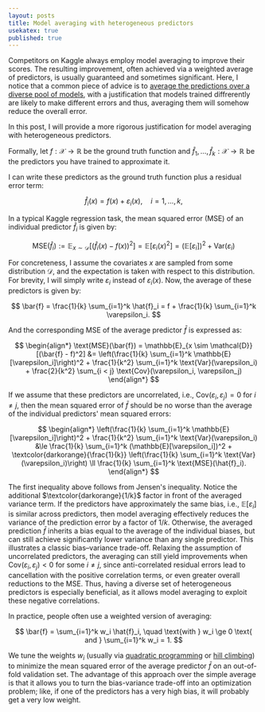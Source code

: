 ```yaml
---
layout: posts
title: Model averaging with heterogeneous predictors
usekatex: true
published: true
---
```


Competitors on Kaggle always employ model averaging to improve their scores.
The resulting improvement, often achieved via a weighted average of predictors, is usually guaranteed and sometimes significant.
Here, I notice that a common piece of advice is to [average the predictions over a diverse pool of models](https://www.kaggle.com/competitions/playground-series-s5e4/discussion/575784), with a justification that models trained diffrerently are likely to make different errors and thus, averaging them will somehow reduce the overall error.
<!-- I find this explanation a bit vague and not very satisfying 🫠. -->
In this post, I will provide a more rigorous justification for model averaging with heterogeneous predictors.

Formally, let $f: \mathcal{X} \to \mathbb{R}$ be the ground truth function and $\hat{f}_1, \ldots, \hat{f}_k: \mathcal{X} \to \mathbb{R}$ be the predictors you have trained to approximate it.
<!-- Towards the end of a competition, these predictors are likely to be heterogeneous in the sense that they were trained with different hyperparameters, different architectures and different sets of features. -->
I can write these predictors as the ground truth function plus a residual error term:

$$
\hat{f}_i(x) = f(x) + \varepsilon_i(x), \quad i = 1, \ldots, k,
$$

In a typical Kaggle regression task, the mean squared error (MSE) of an individual predictor $\hat{f}_i$ is given by:

$$
    \text{MSE}(\hat{f}_i) := \mathbb{E}_{x \sim \mathcal{D}} [(\hat{f}_i(x) - f(x))^2] = \mathbb{E} [\varepsilon_i(x)^2] = \left(\mathbb{E}[\varepsilon_i]\right)^2 + \text{Var}(\varepsilon_i)
$$

For concreteness, I assume the covariates $x$ are sampled from some distribution $\mathcal{D}$, and the expectation is taken with respect to this distribution.
For brevity, I will simply write $\varepsilon_i$ instead of $\varepsilon_i(x)$.
Now, the average of these predictors is given by:

$$
\bar{f} = \frac{1}{k} \sum_{i=1}^k \hat{f}_i = f + \frac{1}{k} \sum_{i=1}^k \varepsilon_i.
$$

And the corresponding MSE of the average predictor $\bar{f}$ is expressed as:

$$
\begin{align*}
    \text{MSE}(\bar{f})
    = \mathbb{E}_{x \sim \mathcal{D}}[(\bar{f} - f)^2]
    &= \left(\frac{1}{k} \sum_{i=1}^k \mathbb{E}[\varepsilon_i]\right)^2 + \frac{1}{k^2} \sum_{i=1}^k \text{Var}(\varepsilon_i) + \frac{2}{k^2} \sum_{i < j} \text{Cov}(\varepsilon_i, \varepsilon_j)
\end{align*}
$$

If we assume that these predictors are uncorrelated, i.e., $\text{Cov}(\varepsilon_i, \varepsilon_j) = 0$ for $i \neq j$, then the mean squared error of $\bar{f}$ should be no worse than the average of the individual predictors' mean squared errors:

$$
\begin{align*}
    \left(\frac{1}{k} \sum_{i=1}^k \mathbb{E}[\varepsilon_i]\right)^2 + \frac{1}{k^2} \sum_{i=1}^k \text{Var}(\varepsilon_i)
    &\le \frac{1}{k} \sum_{i=1}^k (\mathbb{E}[\varepsilon_i])^2 + \textcolor{darkorange}{\frac{1}{k}} \left(\frac{1}{k} \sum_{i=1}^k \text{Var}(\varepsilon_i)\right) 
    \ll \frac{1}{k} \sum_{i=1}^k \text{MSE}(\hat{f}_i).
\end{align*}
$$

The first inequality above follows from Jensen's inequality.
Notice the additional $\textcolor{darkorange}{1/k}$ factor in front of the averaged variance term.
If the predictors have approximately the same bias, i.e., $\mathbb{E}[\varepsilon_i]$ is similar across predictors, then model averaging effectively reduces the variance of the prediction error by a factor of $1/k$.
Otherwise, the averaged prediction $\bar{f}$​ inherits a bias equal to the average of the individual biases, but can still achieve significantly lower variance than any single predictor.
This illustrates a classic bias–variance trade-off.
Relaxing the assumption of uncorrelated predictors, the averaging can still yield improvements when $\text{Cov}(\varepsilon_i, \varepsilon_j) < 0$ for some $i \neq j$, since anti-correlated residual errors lead to cancellation with the positive correlation terms, or even greater overall reductions to the MSE.
Thus, having a diverse set of heterogeneous predictors is especially beneficial, as it allows model averaging to exploit these negative correlations.

In practice, people often use a weighted version of averaging:

$$
\bar{f} = \sum_{i=1}^k w_i \hat{f}_i, \quad \text{with } w_i \ge 0 \text{ and } \sum_{i=1}^k w_i = 1.
$$

We tune the weights $w_i$ (usually via [quadratic programming](https://en.wikipedia.org/wiki/Quadratic_programming) or [hill climbing](https://www.kaggle.com/competitions/siim-isic-melanoma-classification/discussion/175614)) to minimize the mean squared error of the average predictor $\bar{f}$ on an out-of-fold validation set.
The advantage of this approach over the simple average is that it allows you to turn the bias-variance trade-off into an optimization problem; like, if one of the predictors has a very high bias, it will probably get a very low weight.
